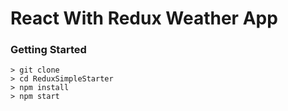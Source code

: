 # React With Redux Weather App

### Getting Started

```
> git clone 
> cd ReduxSimpleStarter
> npm install
> npm start
```

